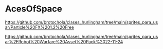 # AcesOfSpace

https://github.com/brotochola/clases_hurlingham/tree/main/sprites_para_usar/Particle%20FX%201.2%20Free


https://github.com/brotochola/clases_hurlingham/tree/main/sprites_para_usar%2FRobot%20Warfare%20Asset%20Pack%2022-11-24